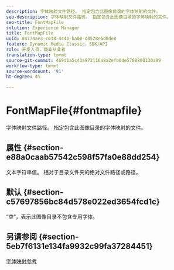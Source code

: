 ```yaml
---
description: 字体映射文件路径。 指定包含此图像目录的字体映射的文件。
seo-description: 字体映射文件路径。 指定包含此图像目录的字体映射的文件。
seo-title: FontMapFile
solution: Experience Manager
title: FontMapFile
uuid: 84774ae3-c038-444b-ba00-d8528e6d0de8
feature: Dynamic Media Classic，SDK/API
role: 开发人员，商业从业者
translation-type: tm+mt
source-git-commit: 469d1a5c43a972116a8a2efb0de5708800130a99
workflow-type: tm+mt
source-wordcount: '91'
ht-degree: 4%

---
```



# FontMapFile{#fontmapfile}

字体映射文件路径。 指定包含此图像目录的字体映射的文件。

## 属性 {#section-e88a0caab57542c598f57fa0e88dd254}

文本字符串值。 相对于目录文件夹的绝对文件路径或路径。

## 默认 {#section-c57697856bc84d578e022ed3654fcd1c}

“空”，表示此图像目录不包含专用字体。

## 另请参阅 {#section-5eb7f6131e134fa9932c99fa37284451}

[字体映射参考](../../../../../is-api/image-catalog/image-serving-api-ref/c-image-catalog-reference/c-font-map-reference/c-font-map-reference.md#concept-f81f319d03c646c5a8ef87b3277dd37d)
